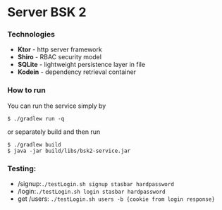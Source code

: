 # Server BSK 2

### Technologies
- **Ktor** - http server framework 
- **Shiro** - RBAC security model  
- **SQLite** - lightweight persistence layer in file
- **Kodein** - dependency retrieval container

### How to run

You can run the service simply by 
``` 
$ ./gradlew run -q
```
or separately build and then run 
```
$ ./gradlew build
$ java -jar build/libs/bsk2-service.jar 
```

### Testing:
- /signup:`./testLogin.sh signup stasbar hardpassword`
- /login:`./testLogin.sh login stasbar hardpassword`
- get /users: `./testLogin.sh users -b {cookie from login response}`